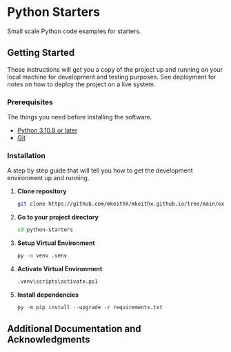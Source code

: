 # Python Starters

Small scale Python code examples for starters.


## Getting Started

These instructions will get you a copy of the project up and running on your local machine for development and testing purposes. See deployment for notes on how to deploy the project on a live system.

### Prerequisites

The things you need before installing the software.

* [Python 3.10.8 or later](https://python.org/downloads)
* [Git](https://git-scm.com/)

### Installation

A step by step guide that will tell you how to get the development environment up and running.

1. **Clone repository**

    ```bash
    git clone https://github.com/mkeithX/mkeithx.github.io/tree/main/examples/python-starters.git
    ```
2. **Go to your project directory**

    ```bash
    cd python-starters
    ```

3. **Setup Virtual Environment**


    ```bash
    py -m venv .venv
    ```

4. **Activate Virtual Environment**

    ```bash
    .venv\scripts\activate.ps1
    ```

5. **Install dependencies**

    ```py
    py -m pip install --upgrade -r requirements.txt
    ```



## Additional Documentation and Acknowledgments

